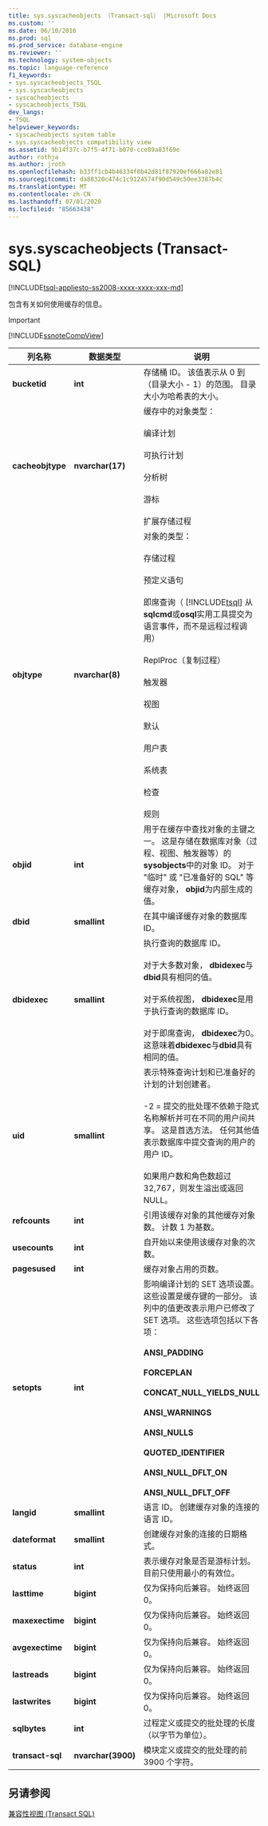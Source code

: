 ```yaml
---
title: sys.syscacheobjects （Transact-sql） |Microsoft Docs
ms.custom: ''
ms.date: 06/10/2016
ms.prod: sql
ms.prod_service: database-engine
ms.reviewer: ''
ms.technology: system-objects
ms.topic: language-reference
f1_keywords:
- sys.syscacheobjects_TSQL
- sys.syscacheobjects
- syscacheobjects
- syscacheobjects_TSQL
dev_langs:
- TSQL
helpviewer_keywords:
- syscacheobjects system table
- sys.syscacheobjects compatibility view
ms.assetid: 9b14f37c-b7f5-4f71-b070-cce89a83f69e
author: rothja
ms.author: jroth
ms.openlocfilehash: b33ff1cb4b46334f0b42d81f87920ef666a82e81
ms.sourcegitcommit: da88320c474c1c9124574f90d549c50ee3387b4c
ms.translationtype: MT
ms.contentlocale: zh-CN
ms.lasthandoff: 07/01/2020
ms.locfileid: "85663438"
---
```

# <a name="syssyscacheobjects-transact-sql"></a>sys.syscacheobjects (Transact-SQL)
[!INCLUDE[tsql-appliesto-ss2008-xxxx-xxxx-xxx-md](../../includes/applies-to-version/sqlserver.md)]

  包含有关如何使用缓存的信息。  
  
> [!IMPORTANT]  
>  [!INCLUDE[ssnoteCompView](../../includes/ssnotecompview-md.md)]  
  
|列名称|数据类型|说明|  
|-----------------|---------------|-----------------|  
|**bucketid**|**int**|存储桶 ID。 该值表示从 0 到（目录大小 - 1）的范围。 目录大小为哈希表的大小。|  
|**cacheobjtype**|**nvarchar(17)**|缓存中的对象类型：<br /><br /> 编译计划<br /><br /> 可执行计划<br /><br /> 分析树<br /><br /> 游标<br /><br /> 扩展存储过程|  
|**objtype**|**nvarchar(8)**|对象的类型：<br /><br /> 存储过程<br /><br /> 预定义语句<br /><br /> 即席查询（ [!INCLUDE[tsql](../../includes/tsql-md.md)] 从**sqlcmd**或**osql**实用工具提交为语言事件，而不是远程过程调用）<br /><br /> ReplProc（复制过程）<br /><br /> 触发器<br /><br /> 视图<br /><br /> 默认<br /><br /> 用户表<br /><br /> 系统表<br /><br /> 检查<br /><br /> 规则|  
|**objid**|**int**|用于在缓存中查找对象的主键之一。 这是存储在数据库对象（过程、视图、触发器等）的**sysobjects**中的对象 ID。 对于 "临时" 或 "已准备好的 SQL" 等缓存对象， **objid**为内部生成的值。|  
|**dbid**|**smallint**|在其中编译缓存对象的数据库 ID。|  
|**dbidexec**|**smallint**|执行查询的数据库 ID。<br /><br /> 对于大多数对象， **dbidexec**与**dbid**具有相同的值。<br /><br /> 对于系统视图， **dbidexec**是用于执行查询的数据库 ID。<br /><br /> 对于即席查询， **dbidexec**为0。 这意味着**dbidexec**与**dbid**具有相同的值。|  
|**uid**|**smallint**|表示特殊查询计划和已准备好的计划的计划创建者。<br /><br /> -2 = 提交的批处理不依赖于隐式名称解析并可在不同的用户间共享。 这是首选方法。 任何其他值表示数据库中提交查询的用户的用户 ID。<br /><br /> 如果用户数和角色数超过 32,767，则发生溢出或返回 NULL。|  
|**refcounts**|**int**|引用该缓存对象的其他缓存对象数。 计数 1 为基数。|  
|**usecounts**|**int**|自开始以来使用该缓存对象的次数。|  
|**pagesused**|**int**|缓存对象占用的页数。|  
|**setopts**|**int**|影响编译计划的 SET 选项设置。 这些设置是缓存键的一部分。 该列中的值更改表示用户已修改了 SET 选项。 这些选项包括以下各项：<br /><br /> **ANSI_PADDING**<br /><br /> **FORCEPLAN**<br /><br /> **CONCAT_NULL_YIELDS_NULL**<br /><br /> **ANSI_WARNINGS**<br /><br /> **ANSI_NULLS**<br /><br /> **QUOTED_IDENTIFIER**<br /><br /> **ANSI_NULL_DFLT_ON**<br /><br /> **ANSI_NULL_DFLT_OFF**|  
|**langid**|**smallint**|语言 ID。 创建缓存对象的连接的语言 ID。|  
|**dateformat**|**smallint**|创建缓存对象的连接的日期格式。|  
|**status**|**int**|表示缓存对象是否是游标计划。 目前只使用最小的有效位。|  
|**lasttime**|**bigint**|仅为保持向后兼容。 始终返回 0。|  
|**maxexectime**|**bigint**|仅为保持向后兼容。 始终返回 0。|  
|**avgexectime**|**bigint**|仅为保持向后兼容。 始终返回 0。|  
|**lastreads**|**bigint**|仅为保持向后兼容。 始终返回 0。|  
|**lastwrites**|**bigint**|仅为保持向后兼容。 始终返回 0。|  
|**sqlbytes**|**int**|过程定义或提交的批处理的长度（以字节为单位）。|  
|**transact-sql**|**nvarchar(3900)**|模块定义或提交的批处理的前 3900 个字符。|  
  
## <a name="see-also"></a>另请参阅  
 [兼容性视图 (Transact SQL)](~/relational-databases/system-compatibility-views/system-compatibility-views-transact-sql.md)  
  
  

